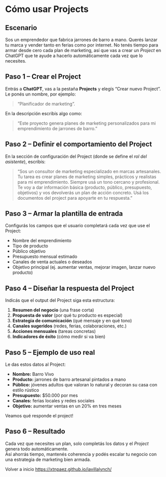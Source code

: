 # Cómo usar Projects

## Escenario
Sos un emprendedor que fabrica jarrones de barro a mano. Querés lanzar tu marca y vender tanto en ferias como por internet. No tenés tiempo para armar desde cero cada plan de marketing, así que vas a crear un *Project* en ChatGPT que te ayude a hacerlo automáticamente cada vez que lo necesites.

## Paso 1 – Crear el Project
Entrás a **ChatGPT**, vas a la pestaña **Projects** y elegís “Crear nuevo Project”.  
Le ponés un nombre, por ejemplo:  
> “Planificador de marketing”.

En la descripción escribís algo como:  
> “Este proyecto genera planes de marketing personalizados para mi emprendimiento de jarrones de barro.”

## Paso 2 – Definir el comportamiento del Project
En la sección de configuración del Project (donde se define el *rol del asistente*), escribís:

> “Sos un consultor de marketing especializado en marcas artesanales. Tu tarea es crear planes de marketing simples, prácticos y realistas para mi emprendimiento. Siempre usá un tono cercano y profesional. Te voy a dar información básica (producto, público, presupuesto, objetivos) y vos devolverás un plan de acción concreto. Usá los documentos del project para apoyarte en tu respuesta.”

## Paso 3 – Armar la plantilla de entrada
Configurás los campos que el usuario completará cada vez que use el Project:

- Nombre del emprendimiento  
- Tipo de producto  
- Público objetivo  
- Presupuesto mensual estimado  
- Canales de venta actuales o deseados  
- Objetivo principal (ej. aumentar ventas, mejorar imagen, lanzar nuevo producto)

## Paso 4 – Diseñar la respuesta del Project
Indicás que el output del Project siga esta estructura:

1. **Resumen del negocio** (una frase corta)  
2. **Propuesta de valor** (por qué tu producto es especial)  
3. **Estrategia de comunicación** (qué mensaje y en qué tono)  
4. **Canales sugeridos** (redes, ferias, colaboraciones, etc.)  
5. **Acciones mensuales** (tareas concretas)  
6. **Indicadores de éxito** (cómo medir si va bien)

## Paso 5 – Ejemplo de uso real
Le das estos datos al Project:

- **Nombre:** Barro Vivo  
- **Producto:** jarrones de barro artesanal pintados a mano  
- **Público:** jóvenes adultos que valoran lo natural y decoran su casa con estilo rústico  
- **Presupuesto:** $50.000 por mes  
- **Canales:** ferias locales y redes sociales  
- **Objetivo:** aumentar ventas en un 20% en tres meses  

Veamos qué responde el project!

## Paso 6 – Resultado
Cada vez que necesites un plan, solo completás los datos y el *Project* genera todo automáticamente.  
Así ahorrás tiempo, mantenés coherencia y podés escalar tu negocio con una estrategia de marketing bien armada.

Volver a inicio https://xtnpaez.github.io/iavillalynch/